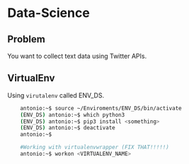 # Data-Science

## Problem

You want to collect text data using Twitter APIs.

## VirtualEnv

Using `virutalenv` called ENV_DS.

```bash
    antonio:~$ source ~/Enviroments/ENV_DS/bin/activate
    (ENV_DS) antonio:~$ which python3
    (ENV_DS) antonio:~$ pip3 install <something>
    (ENV_DS) antonio:~$ deactivate
    antonio:~$

    #Working with virtualenvwrapper (FIX THAT!!!!!)
    antonio:~$ workon <VIRTUALENV_NAME>
```